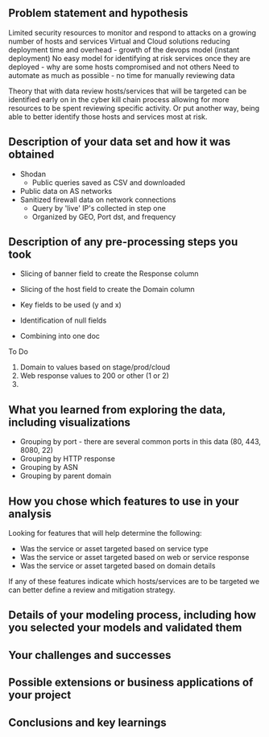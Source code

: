 
## Problem statement and hypothesis
Limited security resources to monitor and respond to attacks on a growing number of hosts and services
Virtual and Cloud solutions reducing deployment time and overhead - growth of the devops model (instant deployment)
No easy model for identifying at risk services once they are deployed - why are some hosts compromised and not others
Need to automate as much as possible - no time for manually reviewing data

Theory that with data review hosts/services that will be targeted can be identified early on in the cyber kill chain process allowing for more resources to be spent reviewing specific activity. Or put another way, being able to better identify those hosts and services most at risk.

## Description of your data set and how it was obtained
* Shodan
  * Public queries saved as CSV and downloaded
* Public data on AS networks
* Sanitized firewall data on network connections
  * Query by 'live' IP's collected in step one
  * Organized by GEO, Port dst, and frequency

## Description of any pre-processing steps you took
* Slicing of banner field to create the Response column
* Slicing of the host field to create the Domain column

* Key fields to be used (y and x)
* Identification of null fields
* Combining into one doc

To Do
1. Domain to values based on stage/prod/cloud
2. Web response values to 200 or other (1 or 2)
3. 

## What you learned from exploring the data, including visualizations
* Grouping by port - there are several common ports in this data (80, 443, 8080, 22) 
* Grouping by HTTP response
* Grouping by ASN
* Grouping by parent domain

## How you chose which features to use in your analysis
Looking for features that will help determine the following:
* Was the service or asset targeted based on service type
* Was the service or asset targeted based on web or service response
* Was the service or asset targeted based on domain details 

If any of these features indicate which hosts/services are to be targeted we can better define a review and mitigation strategy. 

## Details of your modeling process, including how you selected your models and validated them

## Your challenges and successes

## Possible extensions or business applications of your project

## Conclusions and key learnings
